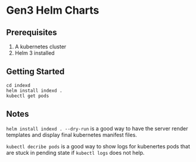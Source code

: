 # Gen3 Helm Charts

## Prerequisites

1. A kubernetes cluster
2. Helm 3 installed

## Getting Started
```
cd indexd
helm install indexd .
kubectl get pods
```

## Notes

`helm install indexd . --dry-run` is a good way to have the server render templates and display final kubernetes manifest files.

`kubectl decribe pods` is a good way to show logs for kubenertes pods that are stuck in pending state if `kubectl logs` does not help.

